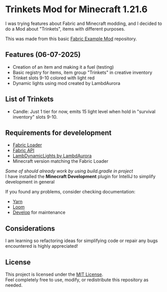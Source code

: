# Trinkets Mod for Minecraft 1.21.6

I was trying features about Fabric and Minecraft modding, and I decided to do a Mod about "Trinkets", items with different purposes.

This was made from this basic [Fabric Example Mod](https://github.com/FabricMC/fabric-example-mod) repository.

## Features (06-07-2025)

- Creation of an item and making it a fuel (testing)
- Basic registry for items, item group "Trinkets" in creative inventory
- Trinket slots 9-10 colored with light red
- Dynamic lights using mod created by LambdAurora

## List of Trinkets

- Candle: Just 1 tier for now, emits 15 light level when hold in "survival inventory" slots 9-10.

## Requirements for develelopment

- [Fabric Loader](https://fabricmc.net/)
- [Fabric API](https://modrinth.com/mod/fabric-api)
- [LambDynamicLights by LambdAurora](https://lambdaurora.dev/projects/lambdynamiclights/docs/v4/)
- Minecraft version matching the Fabric Loader

*Some of should already work by using build.gradle in project*  
I have installed the **Minecraft Development** plugin for IntelliJ to simplify development in general

If you found any problems, consider checking documentation:
- [Yarn](https://github.com/FabricMC/yarn/tree/1.21.7)
- [Loom](https://github.com/FabricMC/fabric-loom)
- [Develop](https://fabricmc.net/develop/) for maintenance

## Considerations

I am learning so refactoring ideas for simplifying code or repair any bugs encountered is highly appreciated!

## License

This project is licensed under the [MIT License](LICENSE).  
Feel completely free to use, modify, or redistribute this repository as needed.
